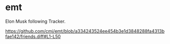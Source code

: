 # emt
Elon Musk following Tracker.

https://github.com/cmj/emt/blob/a334243524ee454b3e1d3848288fa4313bfae142/friends.diff#L1-L50
